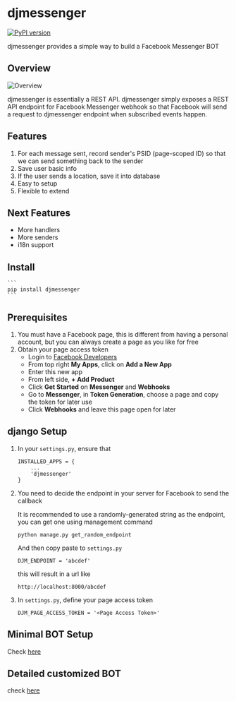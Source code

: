 # djmessenger

[![PyPI version](https://badge.fury.io/py/djmessenger.svg)](https://badge.fury.io/py/djmessenger)

djmessenger provides a simple way to build a Facebook Messenger BOT

## Overview

![Overview](https://www.lucidchart.com/publicSegments/view/75d4b7e2-b509-4a06-a7b9-7273b1cc4cf5/image.png)

djmessenger is essentially a REST API. djmessenger simply exposes a REST API
endpoint for Facebook Messenger webhook so that Facebook will send a 
request to djmessenger endpoint when subscribed events happen. 

## Features

1. For each message sent, record sender's PSID (page-scoped ID) so that
   we can send something back to the sender
2. Save user basic info
3. If the user sends a location, save it into database
5. Easy to setup
6. Flexible to extend

## Next Features

- More handlers
- More senders
- i18n support

## Install

    ```
    pip install djmessenger
    ```

## Prerequisites

1. You must have a Facebook page, this is different from having a personal account, but you can always create a page as you like for free
2. Obtain your page access token
    - Login to [Facebook Developers](https://developers.facebook.com)
    - From top right **My Apps**, click on **Add a New App**
    - Enter this new app
    - From left side, **+ Add Product**
    - Click **Get Started** on **Messenger** and **Webhooks**
    - Go to **Messenger**, in **Token Generation**, choose a page and copy the token for later use
    - Click **Webhooks** and leave this page open for later

## django Setup

1. In your `settings.py`, ensure that

    ```
    INSTALLED_APPS = {
        ...
        'djmessenger'
    }
    ```

2. You need to decide the endpoint in your server for Facebook to send the callback

    It is recommended to use a randomly-generated string as the endpoint, you can get one using management command
    
    ```
    python manage.py get_random_endpoint
    ```
    
    And then copy paste to `settings.py` 
     
    ```
    DJM_ENDPOINT = 'abcdef'
    ```
    
    this will result in a url like
    
    `http://localhost:8000/abcdef`

3. In `settings.py`, define your page access token

    ```
    DJM_PAGE_ACCESS_TOKEN = '<Page Access Token>'
    ```
    
## Minimal BOT Setup

Check [here](https://github.com/ifanchu/djmessenger/wiki/Minimal-BOT-Setup)

## Detailed customized BOT

check [here](https://github.com/ifanchu/djmessenger/wiki/Customized-BOT-Showcase)
